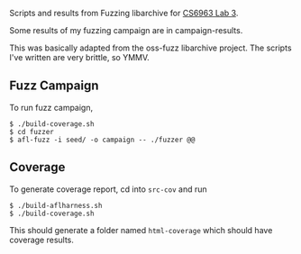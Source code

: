 Scripts and results from Fuzzing libarchive for [CS6963 Lab 3](https://www.cs.utah.edu/~snagy/courses/cs5963/assignments.html).

Some results of my fuzzing campaign are in campaign-results.

This was basically adapted from the oss-fuzz libarchive project. 
The scripts I've written are very brittle, so YMMV.

## Fuzz Campaign

To run fuzz campaign,
```
$ ./build-coverage.sh
$ cd fuzzer
$ afl-fuzz -i seed/ -o campaign -- ./fuzzer @@
```

## Coverage
To generate coverage report, cd into `src-cov` and run
```
$ ./build-aflharness.sh
$ ./build-coverage.sh
```

This should generate a folder named `html-coverage` which should have coverage results.
